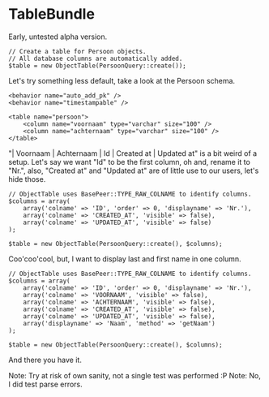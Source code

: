 TableBundle
===========

Early, untested alpha version.

    // Create a table for Persoon objects.
    // All database columns are automatically added.
    $table = new ObjectTable(PersoonQuery::create());

Let's try something less default, take a look at the Persoon schema.

    <behavior name="auto_add_pk" />
    <behavior name="timestampable" />

    <table name="persoon">
        <column name="voornaam" type="varchar" size="100" />
        <column name="achternaam" type="varchar" size="100" />
    </table>

"| Voornaam | Achternaam | Id | Created at | Updated at" is a bit weird of a
setup. Let's say we want "Id" to be the first column, oh and, rename it to "Nr.",
also, "Created at" and "Updated at" are of little use to our users, let's hide
those.

    // ObjectTable uses BasePeer::TYPE_RAW_COLNAME to identify columns.
    $columns = array(
        array('colname' => 'ID', 'order' => 0, 'displayname' => 'Nr.'),
        array('colname' => 'CREATED_AT', 'visible' => false),
        array('colname' => 'UPDATED_AT', 'visible' => false)
    );

    $table = new ObjectTable(PersoonQuery::create(), $columns);

Coo'coo'cool, but, I want to display last and first name in one column.

       
    // ObjectTable uses BasePeer::TYPE_RAW_COLNAME to identify columns.
    $columns = array(
        array('colname' => 'ID', 'order' => 0, 'displayname' => 'Nr.'),
        array('colname' => 'VOORNAAM', 'visible' => false),
        array('colname' => 'ACHTERNAAM', 'visible' => false),
        array('colname' => 'CREATED_AT', 'visible' => false),
        array('colname' => 'UPDATED_AT', 'visible' => false),
        array('displayname' => 'Naam', 'method' => 'getNaam')
    );

    $table = new ObjectTable(PersoonQuery::create(), $columns);

And there you have it.

Note: Try at risk of own sanity, not a single test was performed :P
Note: No, I did test parse errors.
